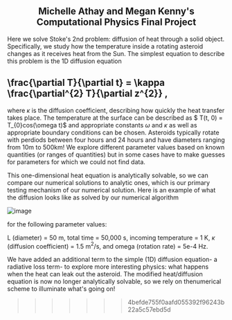 ## <center> Michelle Athay and Megan Kenny's Computational Physics Final Project


  Here we solve Stoke's 2nd problem: diffusion of heat through a solid object. Specifically, we study how the temperature inside a rotating asteroid changes as it receives heat from the Sun. The simplest equation to describe this problem is the 1D diffusion equation

## \frac{\partial T}{\partial t} = \kappa \frac{\partial^{2} T}{\partial z^{2}} ,

where $\kappa$ is the diffusion coefficient, describing how quickly the heat transfer takes place. The temperature at the surface can be described as $ T(t, 0) = T_{0}cos(\omega t)$ and appropriate constants $\omega$ and $\kappa$ as well as appropriate boundary conditions can be chosen. Asteroids typically rotate with perdiods between four hours and 24 hours and have diameters ranging from 10m to 500km! We explore different parameter values based on known quantities (or ranges of quantities) but in some cases have to make  guesses for parameters for which we could not find data. 
  
This one-dimensional heat equation is analytically solvable, so we can compare our numerical solutions to analytic ones, which is our primary testing mechanism of our numerical solution. Here is an example of what the diffusion looks like as solved by our numerical algorithm
  
![image](https://user-images.githubusercontent.com/70778637/166007559-bdb98aab-229a-4e19-9c44-7cb6c411be21.png)

for the following parameter values:
  
L (diameter) = 50 m, total time = 50,000 s, incoming temperature = 1 K, $\kappa$ (diffusion coefficient) = 1.5 m$^{2}$/s, and omega (rotation rate) = 5e-4 Hz.
  
We have added an additional term to the simple (1D) diffusion equation- a radiative loss term- to explore more interesting physics: what happens when the heat can leak out the asteroid. The modified heat/diffusion equation is now no longer analytically solvable, so we rely on thenumerical scheme to illuminate what's going on! 
  
  
  
>>>>>>> 4befde755f0aafd055392f96243b22a5c57ebd5d
